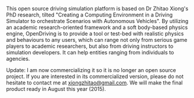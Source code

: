 This open source driving simulation platform is based on Dr Zhitao Xiong's PhD research, tilted "Creating a Computing Environment in a Driving Simulator to orchestrate Scenarios with Autonomous Vehicles". By utilizing an academic research-oriented framework and a soft body-based physics engine, OpenDriving is to provide a tool or test-bed with realistic physics and behaviours to any users, which can range not only from serious game players to academic researchers, but also from driving instructors to simulation developers. It can help entities ranging from individuals to agencies.

Update: I am now commercializing it so it is no longer an open source project. If you are interested in its commercialized version, please do not hesitate to contact me at xiongzhitao@gmail.com. We will make the final product ready in August this year (2015).